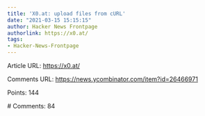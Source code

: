 ```yaml
---
title: 'X0.at: upload files from cURL'
date: "2021-03-15 15:15:15"
author: Hacker News Frontpage
authorlink: https://x0.at/
tags:
- Hacker-News-Frontpage
---
```


<p>Article URL: <a href="https://x0.at/">https://x0.at/</a></p>
<p>Comments URL: <a href="https://news.ycombinator.com/item?id=26466971">https://news.ycombinator.com/item?id=26466971</a></p>
<p>Points: 144</p>
<p># Comments: 84</p>
